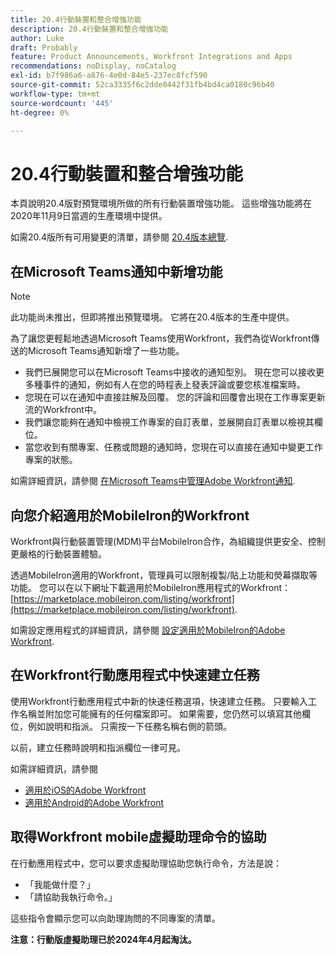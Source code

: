 ```yaml
---
title: 20.4行動裝置和整合增強功能
description: 20.4行動裝置和整合增強功能
author: Luke
draft: Probably
feature: Product Announcements, Workfront Integrations and Apps
recommendations: noDisplay, noCatalog
exl-id: b7f986a6-a876-4e0d-84e5-237ec8fcf590
source-git-commit: 52ca3335f6c2dde0442f31fb4bd4ca0180c96b40
workflow-type: tm+mt
source-wordcount: '445'
ht-degree: 0%

---
```


# 20.4行動裝置和整合增強功能

本頁說明20.4版對預覽環境所做的所有行動裝置增強功能。 這些增強功能將在2020年11月9日當週的生產環境中提供。

如需20.4版所有可用變更的清單，請參閱 [20.4版本總覽](../../../product-announcements/product-releases/20.4-release-activity/20-4-release-overview.md).

## 在Microsoft Teams通知中新增功能

>[!NOTE]
>
>此功能尚未推出，但即將推出預覽環境。 它將在20.4版本的生產中提供。

為了讓您更輕鬆地透過Microsoft Teams使用Workfront，我們為從Workfront傳送的Microsoft Teams通知新增了一些功能。

* 我們已展開您可以在Microsoft Teams中接收的通知型別。 現在您可以接收更多種事件的通知，例如有人在您的時程表上發表評論或要您核准檔案時。
* 您現在可以在通知中直接註解及回覆。 您的評論和回覆會出現在工作專案更新流的Workfront中。
* 我們讓您能夠在通知中檢視工作專案的自訂表單，並展開自訂表單以檢視其欄位。
* 當您收到有關專案、任務或問題的通知時，您現在可以直接在通知中變更工作專案的狀態。

如需詳細資訊，請參閱 [在Microsoft Teams中管理Adobe Workfront通知](../../../workfront-integrations-and-apps/using-workfront-with-microsoft-teams/manage-wf-notifications-approval-requests-ms-teams.md).

## 向您介紹適用於MobileIron的Workfront

Workfront與行動裝置管理(MDM)平台MobileIron合作，為組織提供更安全、控制更嚴格的行動裝置體驗。

透過MobileIron適用的Workfront，管理員可以限制複製/貼上功能和熒幕擷取等功能。 您可以在以下網址下載適用於MobileIron應用程式的Workfront： [https://marketplace.mobileiron.com/listing/workfront](https://marketplace.mobileiron.com/listing/workfront).

如需設定應用程式的詳細資訊，請參閱 [設定適用於MobileIron的Adobe Workfront](../../../workfront-basics/mobile-apps/using-the-workfront-mobile-app/wf-mobileiron-configs.md).

## 在Workfront行動應用程式中快速建立任務

使用Workfront行動應用程式中新的快速任務選項，快速建立任務。 只要輸入工作名稱並附加您可能擁有的任何檔案即可。 如果需要，您仍然可以填寫其他欄位，例如說明和指派。 只需按一下任務名稱右側的箭頭。

以前，建立任務時說明和指派欄位一律可見。

如需詳細資訊，請參閱

* [適用於iOS的Adobe Workfront](../../../workfront-basics/mobile-apps/using-the-workfront-mobile-app/workfront-for-ios.md)
* [適用於Android的Adobe Workfront](../../../workfront-basics/mobile-apps/using-the-workfront-mobile-app/workfront-for-android.md)

## 取得Workfront mobile虛擬助理命令的協助

在行動應用程式中，您可以要求虛擬助理協助您執行命令，方法是說：

* 「我能做什麼？」
* 「請協助我執行命令。」

這些指令會顯示您可以向助理詢問的不同專案的清單。

**注意：行動版虛擬助理已於2024年4月起淘汰。**
